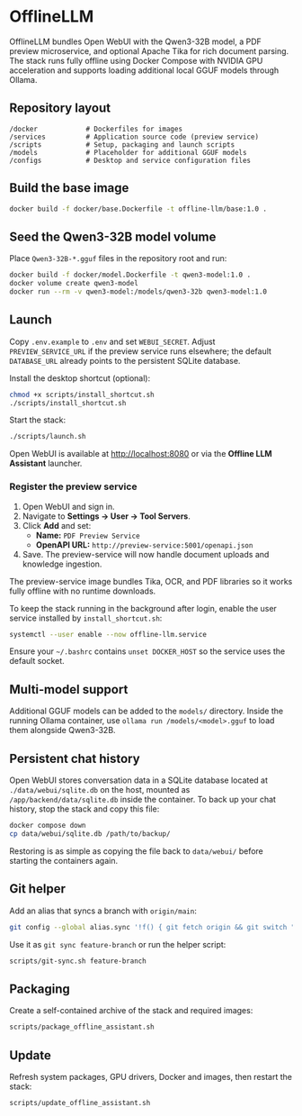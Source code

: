 # OfflineLLM

OfflineLLM bundles Open WebUI with the Qwen3-32B model, a PDF preview microservice, and optional Apache Tika for rich document parsing.  The stack runs fully offline using Docker Compose with NVIDIA GPU acceleration and supports loading additional local GGUF models through Ollama.

## Repository layout

```
/docker            # Dockerfiles for images
/services          # Application source code (preview service)
/scripts           # Setup, packaging and launch scripts
/models            # Placeholder for additional GGUF models
/configs           # Desktop and service configuration files
```

## Build the base image

```bash
docker build -f docker/base.Dockerfile -t offline-llm/base:1.0 .
```

## Seed the Qwen3-32B model volume

Place `Qwen3-32B-*.gguf` files in the repository root and run:

```bash
docker build -f docker/model.Dockerfile -t qwen3-model:1.0 .
docker volume create qwen3-model
docker run --rm -v qwen3-model:/models/qwen3-32b qwen3-model:1.0
```

## Launch

Copy `.env.example` to `.env` and set `WEBUI_SECRET`. Adjust `PREVIEW_SERVICE_URL` if the preview service runs elsewhere; the default `DATABASE_URL` already points to the persistent SQLite database.

Install the desktop shortcut (optional):

```bash
chmod +x scripts/install_shortcut.sh
./scripts/install_shortcut.sh
```

Start the stack:

```bash
./scripts/launch.sh
```

Open WebUI is available at [http://localhost:8080](http://localhost:8080) or via the **Offline LLM Assistant** launcher.

### Register the preview service

1. Open WebUI and sign in.
2. Navigate to **Settings → User → Tool Servers**.
3. Click **Add** and set:
   - **Name:** `PDF Preview Service`
   - **OpenAPI URL:** `http://preview-service:5001/openapi.json`
4. Save. The preview-service will now handle document uploads and knowledge ingestion.

The preview-service image bundles Tika, OCR, and PDF libraries so it works fully offline with no runtime downloads.

To keep the stack running in the background after login, enable the user service installed by `install_shortcut.sh`:

```bash
systemctl --user enable --now offline-llm.service
```

Ensure your `~/.bashrc` contains `unset DOCKER_HOST` so the service uses the default socket.

## Multi‑model support

Additional GGUF models can be added to the `models/` directory.  Inside the running Ollama container, use `ollama run /models/<model>.gguf` to load them alongside Qwen3-32B.

## Persistent chat history

Open WebUI stores conversation data in a SQLite database located at `./data/webui/sqlite.db` on the host, mounted as `/app/backend/data/sqlite.db` inside the container.  To back up your chat history, stop the stack and copy this file:

```bash
docker compose down
cp data/webui/sqlite.db /path/to/backup/
```

Restoring is as simple as copying the file back to `data/webui/` before starting the containers again.

## Git helper

Add an alias that syncs a branch with `origin/main`:

```bash
git config --global alias.sync '!f() { git fetch origin && git switch "$1" && git rebase origin/main && git push origin "$1"; }; f'
```

Use it as `git sync feature-branch` or run the helper script:

```bash
scripts/git-sync.sh feature-branch
```

## Packaging

Create a self-contained archive of the stack and required images:

```bash
scripts/package_offline_assistant.sh
```

## Update

Refresh system packages, GPU drivers, Docker and images, then restart the stack:

```bash
scripts/update_offline_assistant.sh
```
